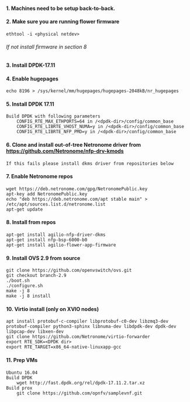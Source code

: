 #### 1. Machines need to be setup back-to-back.

#### 2. Make sure you are running flower firmware
    ethtool -i <physical netdev>
###### If not install firmware in section 8

#### 3. Install DPDK-17.11

#### 4. Enable hugepages 
    echo 8196 > /sys/kernel/mm/hugepages/hugepages-2048kB/nr_hugepages

#### 5. Install DPDK 17.11
    Build DPDK with following parameters
        CONFIG_RTE_MAX_ETHPORTS=64 in /<dpdk-dir>/config/common_base
        CONFIG_RTE_LIBRTE_VHOST_NUMA=y in /<dpdk-dir>/config/common_base
        CONFIG_RTE_LIBRTE_NFP_PMD=y in /<dpdk-dir>/config/common_base

#### 6. Clone and install out-of-tree Netronome driver from https://github.com/Netronome/nfp-drv-kmods
    If this fails please install dkms driver from repositories below

#### 7. Enable Netronome repos
    wget https://deb.netronome.com/gpg/NetronomePublic.key
    apt-key add NetronomePublic.key
    echo "deb https://deb.netronome.com/apt stable main" > /etc/apt/sources.list.d/netronome.list
    apt-get update

#### 8. Install from repos
    apt-get install agilio-nfp-driver-dkms 
    apt-get install nfp-bsp-6000-b0
    apt-get install agilio-flower-app-firmware
    
#### 9. Install OVS 2.9 from source 
    git clone https://github.com/openvswitch/ovs.git
    git checkout branch-2.9
    ./boot.sh
    ./configure.sh
    make -j 8
    make -j 8 install

#### 10. Virtio install (only on XVIO nodes)
    apt install protobuf-c-compiler libprotobuf-c0-dev libzmq3-dev protobuf-compiler python3-sphinx libnuma-dev libdpdk-dev dpdk-dev libpcap-dev libxen-dev
    git clone https://github.com/Netronome/virtio-forwarder
    export RTE_SDK=<DPDK dir>
    export RTE_TARGET=x86_64-native-linuxapp-gcc

#### 11. Prep VMs
    Ubuntu 16.04
    Build DPDK 
        wget http://fast.dpdk.org/rel/dpdk-17.11.2.tar.xz
    Build prox
        git clone https://github.com/opnfv/samplevnf.git



